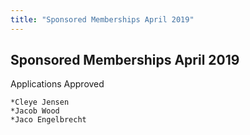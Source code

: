 ```yaml
---
title: "Sponsored Memberships April 2019"
---
```

## Sponsored Memberships April 2019

Applications Approved

    *Cleye Jensen
    *Jacob Wood
    *Jaco Engelbrecht
